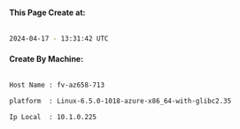 
   
#### This Page Create at:

```bash

2024-04-17 - 13:31:42 UTC

```

#### Create By Machine:

```bash

Host Name : fv-az658-713

platform  : Linux-6.5.0-1018-azure-x86_64-with-glibc2.35

Ip Local  : 10.1.0.225

```

